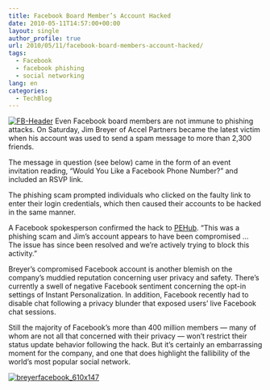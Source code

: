 ```yaml
---
title: Facebook Board Member’s Account Hacked
date: 2010-05-11T14:57:00+00:00
layout: single
author_profile: true
url: 2010/05/11/facebook-board-members-account-hacked/
tags:
  - Facebook
  - facebook phishing
  - social networking
lang: en
categories: 
  - TechBlog
---
```

[![FB-Header](http://lh3.ggpht.com/_vaUVXcmC3OI/S-lpKJEdNUI/AAAAAAAACI4/va5zL9Qd5Vs/FB-Header_thumb%5B1%5D.jpg?imgmax=800 "FB-Header")](http://lh4.ggpht.com/_vaUVXcmC3OI/S-lpH0eL9XI/AAAAAAAACI0/qwwOH7BjXIc/s1600-h/FB-Header%5B3%5D.jpg) Even Facebook board members are not immune to phishing attacks. On Saturday, Jim Breyer of Accel Partners became the latest victim when his account was used to send a spam message to more than 2,300 friends. 

The message in question (see below) came in the form of an event invitation reading, “Would You Like a Facebook Phone Number?” and included an RSVP link. 

The phishing scam prompted individuals who clicked on the faulty link to enter their login credentials, which then caused their accounts to be hacked in the same manner. 

A Facebook spokesperson confirmed the hack to [PEHub](http://www.pehub.com/71201/facebook-loses-face-board-member%E2%80%99s-account-is-breached/). “This was a phishing scam and Jim’s account appears to have been compromised … The issue has since been resolved and we’re actively trying to block this activity.” 

Breyer’s compromised Facebook account is another blemish on the company’s muddied reputation concerning user privacy and safety. There’s currently a swell of negative Facebook sentiment concerning the opt-in settings of Instant Personalization. In addition, Facebook recently had to disable chat following a privacy blunder that exposed users’ live Facebook chat sessions. 

Still the majority of Facebook’s more than 400 million members — many of whom are not all that concerned with their privacy — won’t restrict their status update behavior following the hack. But it’s certainly an embarrassing moment for the company, and one that does highlight the fallibility of the world’s most popular social network.</p> 

[![breyerfacebook_610x147](http://lh6.ggpht.com/_vaUVXcmC3OI/S-lpOem_BgI/AAAAAAAACJA/6QQICV6iBAw/breyerfacebook_610x147_thumb%5B3%5D.png?imgmax=800 "breyerfacebook_610x147")](http://lh3.ggpht.com/_vaUVXcmC3OI/S-lpMKVRzKI/AAAAAAAACI8/Nn7oLwtdBCU/s1600-h/breyerfacebook_610x147%5B5%5D.png)